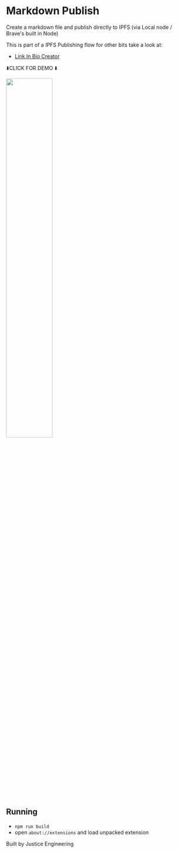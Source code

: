 # Markdown Publish

Create a markdown file and publish directly to IPFS (via Local node / Brave's built in Node)

This is part of a IPFS Publishing flow for other bits take a look at:
- [Link In Bio Creator](https://github.com/JusticeEngineering/link-list)

⬇️CLICK FOR DEMO ⬇️

[<img src="https://i.ytimg.com/vi/eVkGpwcEWUQ/maxresdefault.jpg" width="50%">](https://www.youtube.com/watch?v=eVkGpwcEWUQ "IPFS publishing flow in brave Demo")

## Running
* `npm run build`
* open `about://extensions` and load unpacked extension

Built by Justice Engineering
